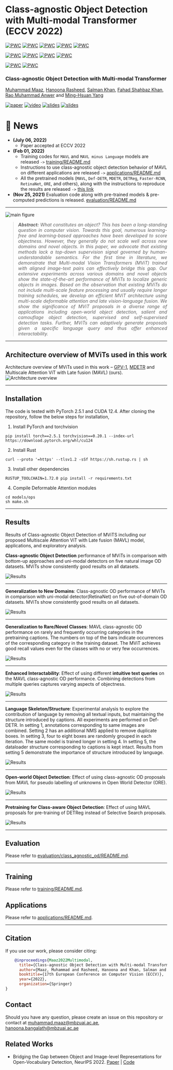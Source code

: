 # Class-agnostic Object Detection with Multi-modal Transformer (ECCV 2022)

[![PWC](https://img.shields.io/endpoint.svg?url=https://paperswithcode.com/badge/multi-modal-transformers-excel-at-class/class-agnostic-object-detection-on-pascal-voc)](https://paperswithcode.com/sota/class-agnostic-object-detection-on-pascal-voc?p=multi-modal-transformers-excel-at-class)
[![PWC](https://img.shields.io/endpoint.svg?url=https://paperswithcode.com/badge/multi-modal-transformers-excel-at-class/class-agnostic-object-detection-on-coco)](https://paperswithcode.com/sota/class-agnostic-object-detection-on-coco?p=multi-modal-transformers-excel-at-class)
[![PWC](https://img.shields.io/endpoint.svg?url=https://paperswithcode.com/badge/multi-modal-transformers-excel-at-class/class-agnostic-object-detection-on-kitti)](https://paperswithcode.com/sota/class-agnostic-object-detection-on-kitti?p=multi-modal-transformers-excel-at-class)
[![PWC](https://img.shields.io/endpoint.svg?url=https://paperswithcode.com/badge/multi-modal-transformers-excel-at-class/class-agnostic-object-detection-on-kitchen)](https://paperswithcode.com/sota/class-agnostic-object-detection-on-kitchen?p=multi-modal-transformers-excel-at-class)
[![PWC](https://img.shields.io/endpoint.svg?url=https://paperswithcode.com/badge/multi-modal-transformers-excel-at-class/class-agnostic-object-detection-on-comic2k)](https://paperswithcode.com/sota/class-agnostic-object-detection-on-comic2k?p=multi-modal-transformers-excel-at-class)

[![PWC](https://img.shields.io/endpoint.svg?url=https://paperswithcode.com/badge/multi-modal-transformers-excel-at-class/open-world-object-detection-on-pascal-voc)](https://paperswithcode.com/sota/open-world-object-detection-on-pascal-voc?p=multi-modal-transformers-excel-at-class)
[![PWC](https://img.shields.io/endpoint.svg?url=https://paperswithcode.com/badge/multi-modal-transformers-excel-at-class/open-world-object-detection-on-coco-2017)](https://paperswithcode.com/sota/open-world-object-detection-on-coco-2017?p=multi-modal-transformers-excel-at-class)
[![PWC](https://img.shields.io/endpoint.svg?url=https://paperswithcode.com/badge/multi-modal-transformers-excel-at-class/open-world-object-detection-on-coco-2017-1)](https://paperswithcode.com/sota/open-world-object-detection-on-coco-2017-1?p=multi-modal-transformers-excel-at-class)
[![PWC](https://img.shields.io/endpoint.svg?url=https://paperswithcode.com/badge/multi-modal-transformers-excel-at-class/open-world-object-detection-on-coco-2017-2)](https://paperswithcode.com/sota/open-world-object-detection-on-coco-2017-2?p=multi-modal-transformers-excel-at-class)

[![PWC](https://img.shields.io/endpoint.svg?url=https://paperswithcode.com/badge/multi-modal-transformers-excel-at-class/object-detection-on-pascal-voc-10)](https://paperswithcode.com/sota/object-detection-on-pascal-voc-10?p=multi-modal-transformers-excel-at-class)
[![PWC](https://img.shields.io/endpoint.svg?url=https://paperswithcode.com/badge/multi-modal-transformers-excel-at-class/object-detection-on-pascal-voc-2007)](https://paperswithcode.com/sota/object-detection-on-pascal-voc-2007?p=multi-modal-transformers-excel-at-class)

### **Class-agnostic Object Detection with Multi-modal Transformer**

[Muhammad Maaz](https://scholar.google.com/citations?user=vTy9Te8AAAAJ&hl=en&authuser=1&oi=sra), [Hanoona Rasheed](https://scholar.google.com/citations?user=yhDdEuEAAAAJ&hl=en&authuser=1&oi=sra), [Salman Khan](https://salman-h-khan.github.io/), [Fahad Shahbaz Khan](https://scholar.google.es/citations?user=zvaeYnUAAAAJ&hl=en), [Rao Muhammad Anwer](https://scholar.google.com/citations?hl=en&authuser=1&user=_KlvMVoAAAAJ) and [Ming-Hsuan Yang](https://scholar.google.com/citations?user=p9-ohHsAAAAJ&hl=en)

[![paper](https://img.shields.io/badge/arXiv-Paper-<COLOR>.svg)](https://arxiv.org/abs/2111.11430)
[![video](https://img.shields.io/badge/Video-Presentation-F9D371)](https://youtu.be/pkooyDZAxdA)
[![slides](https://img.shields.io/badge/Presentation-Slides-B762C1)](https://drive.google.com/file/d/1v8PcbVVOHwzo5LShjB_NQJE7m1rbA9bL)
[![slides](https://img.shields.io/badge/Paper-Poster-87CEEB)](paper_resources/eccv'22_poster.pdf)

# :rocket: News
* **(July 06, 2022)** 
  * Paper accepted at ECCV 2022
* **(Feb 01, 2022)** 
  * Training codes for `MAVL` and `MAVL minus Language` models are released `->` [training/README.md](training/README.md)
  * Instructions to use class-agnostic object detection behavior of MAVL on different applications are released `->` [applications/README.md](applications/README.md)
  * All the pretrained models (`MAVL`, `Def-DETR`, `MDETR`, `DETReg`, `Faster-RCNN`, `RetinaNet`, `ORE`, and others), along with the instructions to reproduce the results are released `->` [this link](https://mbzuaiac-my.sharepoint.com/:f:/g/personal/muhammad_maaz_mbzuai_ac_ae/Et8rDrc4jkdIuHx4OH52fFUBreLD2-AIUAvO7ZjxtwjU3g?e=lMbeGq)
* **(Nov 25, 2021)** Evaluation code along with pre-trained models & pre-computed predictions is released. [evaluation/README.md](evaluation/class_agnostic_od/README.md)
<hr />

![main figure](paper_resources/new_main_figure.jpg)
> *<div style="text-align: justify"> **Abstract:** What constitutes an object? This has been a long-standing question in computer vision. Towards this goal, numerous learning-free
and learning-based approaches have been developed to score objectness. However, they generally do not scale well across new domains and novel
objects. In this paper, we advocate that existing methods lack a top-down supervision signal governed by human-understandable semantics.
For the first time in literature, we demonstrate that Multi-modal Vision Transformers (MViT) trained with aligned image-text
pairs can effectively bridge this gap. Our extensive experiments across various domains and novel objects show the 
state-of-the-art performance of MViTs to localize generic objects in images. Based on the observation that existing
MViTs do not include multi-scale feature processing and usually require longer training schedules, we develop an efficient MViT architecture using
multi-scale deformable attention and late vision-language fusion. We show the significance of MViT proposals in a diverse range of applications
including open-world object detection, salient and camouflage object detection, supervised and self-supervised detection tasks. Further, MViTs
can adaptively generate proposals given a specific language query and thus offer enhanced interactability. </div>*

<hr />

## Architecture overview of MViTs used in this work
Architecture overview of MViTs used in this work – [GPV-1](https://arxiv.org/abs/2104.00743),
[MDETR](https://openaccess.thecvf.com/content/ICCV2021/papers/Kamath_MDETR_-_Modulated_Detection_for_End-to-End_Multi-Modal_Understanding_ICCV_2021_paper.pdf)
and Multiscale Attention ViT with Late fusion (MAVL) (ours).
![Architecture overview](paper_resources/new_block_diag.png)

<hr />

## Installation
The code is tested with PyTorch 2.5.1 and CUDA 12.4. After cloning the repository, follow the below steps for installation,

1. Install PyTorch and torchvision
```shell
pip install torch==2.5.1 torchvision==0.20.1 --index-url https://download.pytorch.org/whl/cu124
```
2. Install Rust
```shell
curl --proto '=https' --tlsv1.2 -sSf https://sh.rustup.rs | sh
```
3. Install other dependencies
```shell
RUSTUP_TOOLCHAIN=1.72.0 pip install -r requirements.txt
```
4. Compile Deformable Attention modules
```shell
cd models/ops
sh make.sh
```
<hr />

## Results
Results of Class-agnostic Object Detection of MViTS including our proposed Multiscale Attention ViT with Late fusion
(MAVL) model, applications, and exploratory analysis.

<strong>Class-agnostic Object Detection</strong> performance of MViTs in comparison with bottom-up approaches and uni-modal detectors on five natural image OD datasets. MViTs show consistently good results on all datasets.

![Results](paper_resources/table_1.png)

<hr />

<strong>Generalization to New Domains</strong>: Class-agnostic OD performance of MViTs in comparison with uni-modal detector(RetinaNet) on five out-of-domain OD datasets. MViTs show consistently good results on all datasets.

![Results](paper_resources/table_2.png)

<hr />

<strong> Generalization to Rare/Novel Classes</strong>: MAVL class-agnostic OD performance on rarely and frequently occurring categories in the pretraining captions.
The numbers on top of the bars indicate occurrences of the corresponding category in the training dataset.
The MViT achieves good recall values even for the classes with no or very few occurrences.

![Results](paper_resources/table_3.png)

<hr />

<strong> Enhanced Interactability</strong>: Effect of using different <strong>intuitive text queries</strong> on the MAVL class-agnostic OD performance.
Combining detections from multiple queries captures varying aspects of objectness.

![Results](paper_resources/table_4.png)

<hr />

<strong> Language Skeleton/Structure</strong>: Experimental analysis to explore the contribution of language by removing all textual inputs, but maintaining the structure introduced by captions. 
All experiments are performed on Def-DETR. 
In setting 1, annotations corresponding to same images are combined. 
Setting 2 has an additional NMS applied to remove duplicate boxes. 
In setting 3, four to eight boxes are randomly grouped in each iteration. 
The same model is trained longer in setting 4. 
In setting 5, the dataloader structure corresponding to captions is kept intact. 
Results from setting 5 demonstrate the importance of structure introduced by language.

![Results](paper_resources/table_5.png)

<hr />

<strong> Open-world Object Detection</strong>: Effect of using class-agnostic OD proposals from MAVL for pseudo labelling of unknowns in Open World Detector (ORE).

![Results](paper_resources/table_6.png)

<hr />

<strong> Pretraining for Class-aware Object Detection</strong>: Effect of using MAVL proposals for pre-training of DETReg instead of Selective Search proposals.

![Results](paper_resources/table_7.png)

<hr />

## Evaluation
Please refer to [evaluation/class_agnostic_od/README.md](evaluation/class_agnostic_od/README.md).

<hr />

## Training
Please refer to [training/README.md](training/README.md).

## Applications
Please refer to [applications/README.md](applications/README.md).

<hr />

## Citation
If you use our work, please consider citing:
```bibtex
    @inproceedings{Maaz2022Multimodal,
      title={Class-agnostic Object Detection with Multi-modal Transformer},
      author={Maaz, Muhammad and Rasheed, Hanoona and Khan, Salman and Khan, Fahad Shahbaz and Anwer, Rao Muhammad and Yang, Ming-Hsuan},
      booktitle={17th European Conference on Computer Vision (ECCV)},
      year={2022},
      organization={Springer}
}
```

## Contact
Should you have any question, please create an issue on this repository or contact at muhammad.maaz@mbzuai.ac.ae, hanoona.bangalath@mbzuai.ac.ae

## Related Works

- Bridging the Gap between Object and Image-level Representations for Open-Vocabulary Detection, NeurIPS 2022. [Paper](https://arxiv.org/abs/2207.03482) | [Code](https://github.com/hanoonaR/object-centric-ovd)